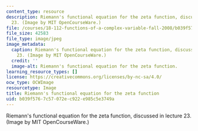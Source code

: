```yaml
---
content_type: resource
description: Riemann's functional equation for the zeta function, discussed in lecture
  23. (Image by MIT OpenCourseWare.)
file: /courses/18-112-functions-of-a-complex-variable-fall-2008/b039f5767c57072ec922e985c5e3749a_18-112f08.jpg
file_size: 42583
file_type: image/jpeg
image_metadata:
  caption: Riemann's functional equation for the zeta function, discussed in lecture
    23. (Image by MIT OpenCourseWare.)
  credit: ''
  image-alt: Riemann's functional equation for the zeta function.
learning_resource_types: []
license: https://creativecommons.org/licenses/by-nc-sa/4.0/
ocw_type: OCWImage
resourcetype: Image
title: Riemann's functional equation for the zeta function
uid: b039f576-7c57-072e-c922-e985c5e3749a
---
```

Riemann's functional equation for the zeta function, discussed in lecture 23. (Image by MIT OpenCourseWare.)